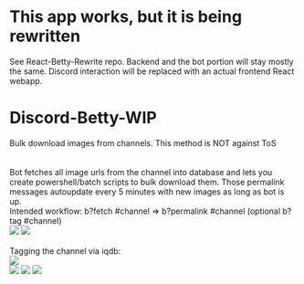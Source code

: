 # This app works, but it is being rewritten
See React-Betty-Rewrite repo. Backend and the bot portion will stay mostly the same. Discord interaction will be replaced with an actual frontend React webapp. 

# Discord-Betty-WIP
Bulk download images from channels. This method is NOT against ToS <br>
<br> <br>
Bot fetches all image urls from the channel into database and lets you create powershell/batch scripts to bulk download them. Those permalink messages autoupdate every 5 minutes with new images as long as bot is up.<br>
Intended workflow: b?fetch #channel => b?permalink #channel (optional b?tag #channel)
<br> <img src="https://cdn.discordapp.com/attachments/282208855289495554/691463036531114104/aa.png">
<img src="https://cdn.discordapp.com/attachments/282208855289495554/691462583114530858/unknown.png">
<br><br>Tagging the channel via iqdb:<br>
<img src="https://cdn.discordapp.com/attachments/282208855289495554/691462240154419250/unknown.png"> <br>
<img src="https://cdn.discordapp.com/attachments/332062229925199872/691121320389378190/unknown.png">
<img src="https://cdn.discordapp.com/attachments/407270101880930304/691299542620045322/unknown.png">
<img src="https://cdn.discordapp.com/attachments/332062229925199872/691121524777943040/unknown.png">
